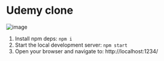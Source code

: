 # Udemy clone

![image](https://user-images.githubusercontent.com/42011920/183500798-ea21e286-b80e-4980-afaa-a1e65ef978da.png)

1. Install npm deps: `npm i`
2. Start the local development server: `npm start`
3. Open your browser and navigate to: http://localhost:1234/

